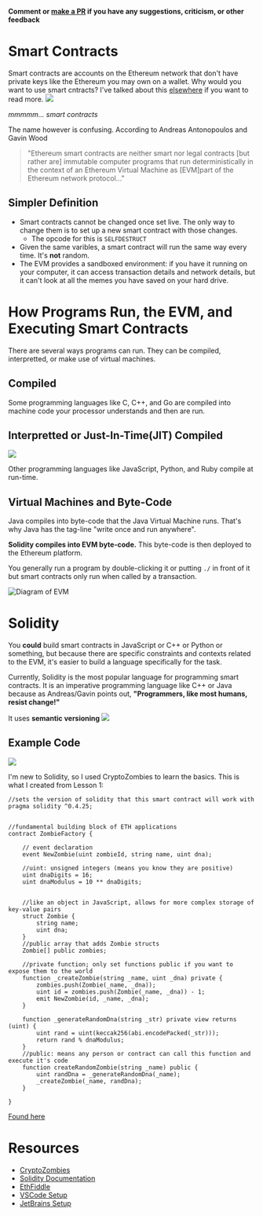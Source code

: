 **Comment or [make a PR](https://github.com/cpustejovsky/blog-posts/blob/master/soldity.md) if you have any suggestions, criticism, or other feedback**


# Smart Contracts

Smart contracts are accounts on the Ethereum network that don't have private keys like the Ethereum you may own on a wallet. Why would you want to use smart cntracts? I've talked about this [elsewhere](https://bitpay.com/blog/ethereum-crash-course/) if you want to read more.
![](https://bitpay.com/blog/content/images/2019/10/homer-simpson-doughnuts.jpeg)

*mmmmm... smart contracts*

The name however is confusing. According to Andreas Antonopoulos and Gavin Wood
>"Ethereum smart contracts are neither smart nor legal contracts \[but rather are\] immutable computer programs that run deterministically in the context of an Ethereum Virtual Machine as \[EVM\]part of the Ethereum network protocol..."

## Simpler Definition
* Smart contracts cannot be changed once set live. The only way to change them is to set up a new smart contract with those changes.
  * The opcode for this is `SELFDESTRUCT`
* Given the same varibles, a smart contract will run the same way every time. It's **not** random.
* The EVM provides a sandboxed environment: if you have it running on your computer, it can access transaction details and network details, but it can't look at all the memes you have saved on your hard drive.

# How Programs Run, the EVM, and Executing Smart Contracts

There are several ways programs can run. They can be compiled, interpretted, or make use of virtual machines.

## Compiled
Some programming languages like C, C++, and Go are compiled into machine code your processor understands and then are run.

## Interpretted or Just-In-Time(JIT) Compiled
![](https://i.pinimg.com/originals/2c/58/df/2c58df16c09a8b162d324456125b578a.gif)

Other programming languages like JavaScript, Python, and Ruby compile at run-time.

## Virtual Machines and Byte-Code
Java compiles into byte-code that the Java Virtual Machine runs. That's why Java has the tag-line "write once and run anywhere".

**Solidity compiles into EVM byte-code.** This byte-code is then deployed to the Ethereum platform.

You generally run a program by double-clicking it or putting `./` in front of it but smart contracts only run when called by a transaction.


![Diagram of EVM](https://hackernoon.com/hn-images/1*ajksoo8DEQl-COk84HdVvA.png)

# Solidity

You **could** build smart contracts in JavaScript or C++ or Python or something, but because there are specific constraints and contexts related to the EVM, it's easier to build a language specifically for the task.

Currently, Solidity is the most popular language for programming smart contracts. It is an imperative programming language like C++ or Java because as Andreas/Gavin points out, **"Programmers, like most humans, resist change!"**

It uses **semantic versioning**
![](https://digitalcommunications.wp.st-andrews.ac.uk/files/2017/01/semver03.png)

## Example Code

![](https://miro.medium.com/max/4788/1*VpOAbpxTQa-otqtZr38Uhw.jpeg)

I'm new to Solidity, so I used CryptoZombies to learn the basics. This is what I created from Lesson 1:

```solidity
//sets the version of solidity that this smart contract will work with
pragma solidity ^0.4.25;


//fundamental building block of ETH applications
contract ZombieFactory {

    // event declaration
    event NewZombie(uint zombieId, string name, uint dna);

    //uint: unsigned integers (means you know they are positive)
    uint dnaDigits = 16;
    uint dnaModulus = 10 ** dnaDigits;


    //like an object in JavaScript, allows for more complex storage of key-value pairs
    struct Zombie {
        string name;
        uint dna;
    }
    //public array that adds Zombie structs
    Zombie[] public zombies;

    //private function; only set functions public if you want to expose them to the world
    function _createZombie(string _name, uint _dna) private {
        zombies.push(Zombie(_name, _dna));
        uint id = zombies.push(Zombie(_name, _dna)) - 1;
        emit NewZombie(id, _name, _dna);
    } 

    function _generateRandomDna(string _str) private view returns (uint) {
        uint rand = uint(keccak256(abi.encodePacked(_str)));
        return rand % dnaModulus;
    }
    //public: means any person or contract can call this function and execute it's code
    function createRandomZombie(string _name) public {
        uint randDna = _generateRandomDna(_name);
        _createZombie(_name, randDna);
    }

}
```
[Found here](https://ethfiddle.com/7624u67iEd)


# Resources
* [CryptoZombies](https://cryptozombies.io/)
* [Solidity Documentation](https://solidity.readthedocs.io/en/v0.5.13/)
* [EthFiddle](https://ethfiddle.com/)
* [VSCode Setup](https://marketplace.visualstudio.com/items?itemName=JuanBlanco.solidity)
* [JetBrains Setup](https://plugins.jetbrains.com/plugin/9475-intellij-solidity/versions)

